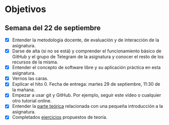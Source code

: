 # Objetivos

## Semana del 22 de septiembre
 
- [X] Entender la metodología docente, de evaluación y de interacción de la asignatura.
- [X] Darse de alta (si no se está) y comprender el funcionamiento básico de GitHub y el grupo de Telegram de la asignatura y conocer el resto de los recursos de la misma.
- [X] Entender el concepto de software libre y su aplicación práctica en esta asignatura.
- [X] Vernos las caras.
- [X] Explicar el hito 0. Fecha de entrega: martes 29 de septiembre, 11:30 de la mañana.
- [X] Empezar a usar git y GitHub. Por ejemplo, seguir este vídeo o cualquier otro tutorial online.
- [X] Entender la [parte teórica](https://jj.github.io/IV/documentos/temas/Intro_concepto_y_soporte_fisico) relacionada con una pequeña introducción a la asignatura.
- [X] Completados [ejercicios](https://github.com/antoniocuadros/ejercicios-apuntes-IV/blob/master/Ejercicios/Tema%201%20Introduccion/Ejercicios/Ejercicios_tema_1.md) propuestos de teoría.
